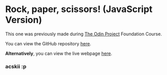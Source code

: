 # Rock, paper, scissors! (JavaScript Version)
This one was previously made during [The Odin Project](https://theodinproject.com/) Foundation Course.

You can view the GitHub repository [here](https://github.com/acskii/odin-rps).

**Alternatively**, you can view the live webpage [here](https://acskii.github.io/odin-rps/).

### acskii :p

